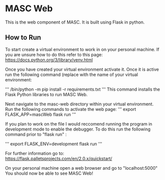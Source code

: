 # MASC Web

This is the web component of MASC. It is built using Flask in python.

## How to Run

To start create a virtual environment to work in on your personal machine. If
you are unsure how to do this refer to this page: https://docs.python.org/3/library/venv.html

Once you have created your virtual environment activate it. Once it is active
run the following command (replace <venv name> with the name of your virtual environment:
 
 '''
<venv name>/bin/python -m pip install -r requirements.txt
 '''
This command installs the Flask Python libraries to run MASC Web.

Next navigate to the masc-web directory within your virtual environment. Run the following commands to activate the web page:
'''
export FLASK_APP=mascWeb
flask run
'''
  
If you plan to work on the file I would reccomend running the program in development
mode to enable the debugger. To do this run the following command prior to "flask run" :

'''
export FLASK_ENV=development
flask run
'''

For further information go to: https://flask.palletsprojects.com/en/2.0.x/quickstart/

On your personal machine open a web browser and go to "localhost:5000"
You should now be able to see MASC Web!
